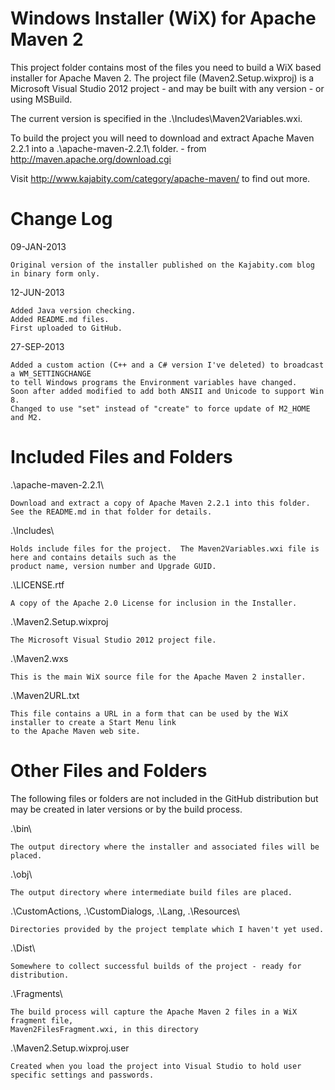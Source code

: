 Windows Installer (WiX) for Apache Maven 2
==========================================

This project folder contains most of the files you need to build a WiX based installer
for Apache Maven 2.  The project file (Maven2.Setup.wixproj) is a Microsoft Visual Studio 2012
project - and may be built with any version - or using MSBuild.

The current version is specified in the .\Includes\Maven2Variables.wxi.

To build the project you will need to download and extract Apache Maven 2.2.1 into a
.\apache-maven-2.2.1\ folder. - from http://maven.apache.org/download.cgi

Visit http://www.kajabity.com/category/apache-maven/ to find out more.

Change Log
==========

09-JAN-2013

	Original version of the installer published on the Kajabity.com blog in binary form only.

12-JUN-2013

	Added Java version checking.
	Added README.md files.
	First uploaded to GitHub.

27-SEP-2013

    Added a custom action (C++ and a C# version I've deleted) to broadcast a WM_SETTINGCHANGE
	to tell Windows programs the Environment variables have changed.
	Soon after added modified to add both ANSII and Unicode to support Win 8.
	Changed to use "set" instead of "create" to force update of M2_HOME and M2.

Included Files and Folders
==========================

.\apache-maven-2.2.1\

	Download and extract a copy of Apache Maven 2.2.1 into this folder.  See the README.md in that folder for details.

.\Includes\

	Holds include files for the project.  The Maven2Variables.wxi file is here and contains details such as the 
	product name, version number and Upgrade GUID.

.\LICENSE.rtf

	A copy of the Apache 2.0 License for inclusion in the Installer.

.\Maven2.Setup.wixproj

	The Microsoft Visual Studio 2012 project file.

.\Maven2.wxs

	This is the main WiX source file for the Apache Maven 2 installer.

.\Maven2URL.txt

	This file contains a URL in a form that can be used by the WiX installer to create a Start Menu link 
	to the Apache Maven web site.

Other Files and Folders
=======================

The following files or folders are not included in the GitHub distribution but may be created in later
versions or by the build process.

.\bin\

	The output directory where the installer and associated files will be placed.

.\obj\

	The output directory where intermediate build files are placed.

.\CustomActions\, .\CustomDialogs\, .\Lang\, .\Resources\

	Directories provided by the project template which I haven't yet used.

.\Dist\

	Somewhere to collect successful builds of the project - ready for distribution.

.\Fragments\

	The build process will capture the Apache Maven 2 files in a WiX fragment file, 
	Maven2FilesFragment.wxi, in this directory

.\Maven2.Setup.wixproj.user

	Created when you load the project into Visual Studio to hold user specific settings and passwords.
